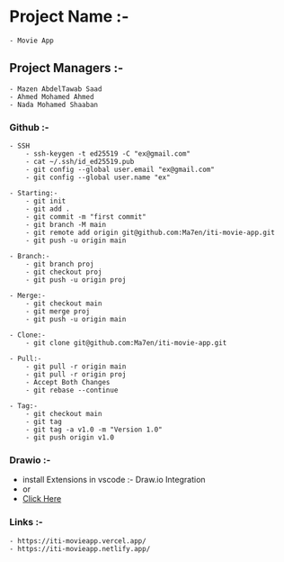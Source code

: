 # Project Name :-

    - Movie App

## Project Managers :-

    - Mazen AbdelTawab Saad
    - Ahmed Mohamed Ahmed
    - Nada Mohamed Shaaban

### Github :-

    - SSH
        - ssh-keygen -t ed25519 -C "ex@gmail.com"
        - cat ~/.ssh/id_ed25519.pub
        - git config --global user.email "ex@gmail.com"
        - git config --global user.name "ex"

    - Starting:-
        - git init
        - git add .
        - git commit -m "first commit"
        - git branch -M main
        - git remote add origin git@github.com:Ma7en/iti-movie-app.git
        - git push -u origin main

    - Branch:-
        - git branch proj
        - git checkout proj
        - git push -u origin proj

    - Merge:-
        - git checkout main
        - git merge proj
        - git push -u origin main

    - Clone:-
        - git clone git@github.com:Ma7en/iti-movie-app.git

    - Pull:-
        - git pull -r origin main
        - git pull -r origin proj
        - Accept Both Changes
        - git rebase --continue

    - Tag:-
        - git checkout main
        - git tag
        - git tag -a v1.0 -m "Version 1.0"
        - git push origin v1.0

### Drawio :-

-   install Extensions in vscode :- Draw.io Integration
-   or
-   [Click Here](https://marketplace.visualstudio.com/items?itemName=hediet.vscode-drawio)

### Links :-

    - https://iti-movieapp.vercel.app/
    - https://iti-movieapp.netlify.app/
